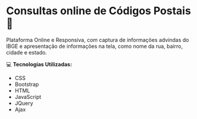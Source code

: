 # Consultas online de Códigos Postais :black_heart:

Plataforma Online e Responsiva, com captura de informações advindas do IBGE e apresentação de informações na tela, como nome da rua, bairro, cidade e estado.

:computer: **Tecnologias Utilizadas:**

* CSS
* Bootstrap
* HTML
* JavaScript
* JQuery
* Ajax



